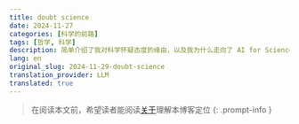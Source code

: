 ```yaml
---
title: doubt science
date: 2024-11-27
categories: [科学的前路]
tags: [哲学, 科学]
description: 简单介绍了我对科学怀疑态度的缘由，以及我为什么走向了 AI for Science/AI for World Cognition
lang: en
original_slug: 2024-11-29-doubt-science
translation_provider: LLM
translated: true
---
```


> 在阅读本文前，希望读者能阅读[关于](/about)理解本博客定位
{: .prompt-info }



















